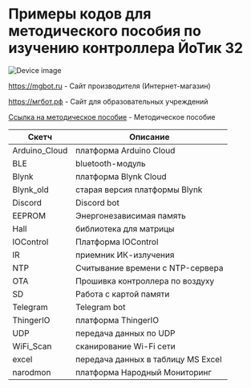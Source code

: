 # Примеры кодов для методического пособия по изучению контроллера ЙоТик 32

![Device image](https://books.mgbot.ru/images/IOTIK32B-2-0.PNG)

https://mgbot.ru  - Сайт производителя (Интернет-магазин)

https://мгбот.рф  - Сайт для образовательных учреждений

[Ссылка на методическое пособие](https://books.mgbot.ru/files/greenhouse/IotikManual.pdf) - Методическое пособие

| Скетч    | Описание |
| ----------- | -----------|
|Arduino_Cloud   | платформа Arduino Cloud|
| BLE       |bluetooth-модуль |
| Blynk     | платформа Blynk Cloud |
| Blynk_old    | старая версия платформы Blynk |
| Discord  |Discord bot|
| EEPROM  | Энергонезависимая память|
| Hall |библиотека для матрицы|
| IOControl   | Платформа IOControl|
|IR   | приемник ИК-излучения|
|NTP | Считывание времени с NTP-сервера|
|OTA   |Прошивка контроллера по воздуху|
| SD   |Работа с картой памяти|
| Telegram  | Telegram bot|
| ThingerIO  | платформа ThingerIO|
| UDP   | передача данных по UDP|
| WiFi_Scan | сканирование Wi-Fi сети|
| excel | передача данных в таблицу MS Excel|
|narodmon| платформа Народный Мониторинг|
